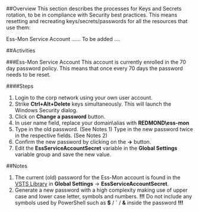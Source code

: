 ##Overview
This section describes the processes for Keys and Secrets rotation, to be in compliance with Security best practices.
This means resetting and recreating keys/secrets/passwords for all the resources that use them:

Ess-Mon Service Account
...... To be added ....


##Activities

###Ess-Mon Service Account
This account is currently enrolled in the 70 day password policy. This means that once every 70 days the password needs to be reset.

####Steps
1. Login to the corp network using your own user account.
2. Strike **Ctrl+Alt+Delete** keys simultaneously. This will launch the Windows Security dialog.
3. Click on **Change a password** button.
4. In user name field, replace your domain\alias with **REDMOND\ess-mon**
5. Type in the old password. (See Notes 1) 
    Type in the new password twice in the respective fields. (See Notes 2)
6. Confirm the new password by clicking on the **->** button.
7. Edit the **EssServiceAccountSecret** variable in the **Global Settings** variable group and save the new value.


##Notes
1. The current (old) password for the Ess-Mon account is found in the [VSTS Library](https://easplatform.visualstudio.com/Monitoring/_library?itemType=VariableGroups) in **Global Settings** -> **EssServiceAccountSecret**. 
2. Generate a new password with a high complexity making use of upper case and lower case letter, symbols and numbers. **!!!** Do not include any symbols used by PowerShell such as **$** / **`** / **&**  inside the password **!!!**
